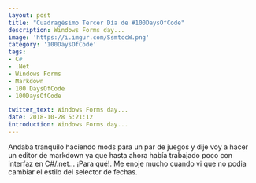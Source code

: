 ```yaml
---
layout: post
title: "Cuadragésimo Tercer Día de #100DaysOfCode"
description: Windows Forms day...
image: 'https://i.imgur.com/SsmtccW.png'
category: '100DaysOfCode'
tags: 
- C#
- .Net
- Windows Forms
- Markdown
- 100 DaysOfCode
- 100DaysOfCode

twitter_text: Windows Forms day...
date: 2018-10-28 5:21:12
introduction: Windows Forms day...
---
```


Andaba tranquilo haciendo mods para un par de juegos y dije voy a hacer un editor de markdown ya que hasta ahora había trabajado poco con interfaz en C#/.net... ¡Para qué!. Me enoje mucho cuando vi que no podia cambiar el estilo del selector de fechas. 

